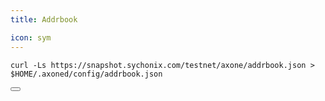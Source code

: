 ```yaml
---
title: Addrbook

icon: sym
---
```


<div class="code-block-wrapper"><!-- Note: Change nodename and $HOME/.binary -->
  <pre><code>curl -Ls https://snapshot.sychonix.com/testnet/axone/addrbook.json > $HOME/.axoned/config/addrbook.json</code></pre>
  <button class="copy-btn"><i class="fas fa-copy"></i></button>
</div><!-- Note: Change nodename and $HOME/.binary -->
